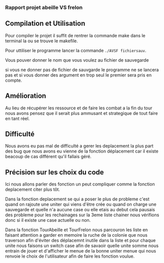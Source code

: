 ### Rapport projet abeille VS frelon

## Compilation et Utilisation

Pour compiler le projet il suffit de rentrer la commande make dans le terminal la ou se trouve le makefile.

Pour uttiliser le programme lancer la commande ```./AVSF fichiersauv```.

Vous pouver donner le nom que vous voulez au fichier de sauvegarde

si vous ne donner pas de fichier de sauvgarde le programme ne se lancera pas et si vous donner des argument en trop seul le premier sera pris en compte.

## Amélioration

Au lieu de récupérer les ressource et de faire les combat a la fin du tour nous avons pensez que il serait plus ammusant et strategique de tout faire en tant réel.

## Difficulté

Nous avons eu pas mal de difficulté a gerer les deplacement la plus part des bug que nous avons eu vienne de la fonction déplacement car il existe beacoup de cas différent qu'il fallais géré.

## Précision sur les choix du code

Ici nous allons parler des fonction un peut compliquer comme la fonction deplacement citer plus tôt.

Dans la fonction deplacement se qui a poser le plus de probleme c'est quand on rajoute une uniter qui viens d'être crée ou quand on charge une sauvegarde et quelle n'a aucune case ou elle etais au debut cela pausais des probleme pour les rechainages sur la 3eme liste chainer nous vérifions donc si il existe une case actuelle ou non.

Dans la fonction TourAbeille et TourFrelon nous parcouron les liste en faisant attention a garder en memoire la ruche de la colonie que nous traverson afin d'éviter des déplacemnt inutile dans la liste et pour chaque unite nous faisons un switch case afin de savaoir quelle unite somme nous entrain de jouer et d'afficher le menue de la bonne uniter menue qui nous renvoie le choix de l'utilisateur afin de faire les fonction voulue.
